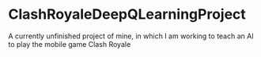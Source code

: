 # ClashRoyaleDeepQLearningProject
A currently unfinished project of mine, in which I am working to teach an AI to play the mobile game Clash Royale
